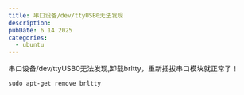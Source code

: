 ```yaml
---
title: 串口设备/dev/ttyUSB0无法发现
description: 
pubDate: 6 14 2025
categories:
  - ubuntu
---
```




串口设备/dev/ttyUSB0无法发现,卸载brltty，重新插拔串口模块就正常了！

```
sudo apt-get remove brltty
```
